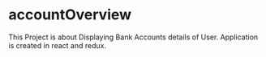 # accountOverview
This Project is about Displaying Bank Accounts details of User. Application is created in react and redux.
